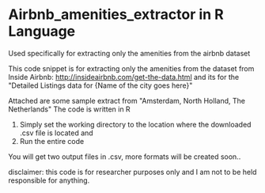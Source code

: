 # Airbnb_amenities_extractor in R Language
Used specifically for extracting only the amenities from the airbnb dataset

This code snippet is for extracting only the amenities from the dataset from Inside Airbnb: http://insideairbnb.com/get-the-data.html and its for the "Detailed Listings data for {Name of the city goes here}"

Attached are some sample extract from "Amsterdam, North Holland, The Netherlands" 
The code is written in R

1.  Simply set the working directory to the location where the downloaded .csv file is located and 
2.  Run the entire code

You will get two output files in .csv, more formats will be created soon..

disclaimer: this code is for researcher purposes only and I am not to be held responsible for anything. 
